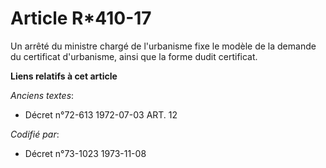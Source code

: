 # Article R*410-17

Un arrêté du ministre chargé de l'urbanisme fixe le modèle de la demande du certificat d'urbanisme, ainsi que la forme dudit
certificat.

**Liens relatifs à cet article**

_Anciens textes_:

  - Décret n°72-613 1972-07-03 ART. 12

_Codifié par_:

  - Décret n°73-1023 1973-11-08
